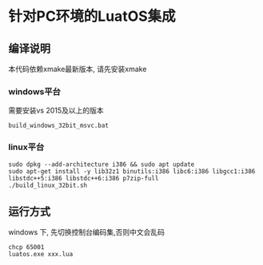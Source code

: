 # 针对PC环境的LuatOS集成

## 编译说明

本代码依赖xmake最新版本, 请先安装xmake


### windows平台

需要安装vs 2015及以上的版本

```
build_windows_32bit_msvc.bat
```

### linux平台

```
sudo dpkg --add-architecture i386 && sudo apt update
sudo apt-get install -y lib32z1 binutils:i386 libc6:i386 libgcc1:i386 libstdc++5:i386 libstdc++6:i386 p7zip-full
./build_linux_32bit.sh
```

## 运行方式

windows 下, 先切换控制台编码集,否则中文会乱码

```
chcp 65001
luatos.exe xxx.lua
```
